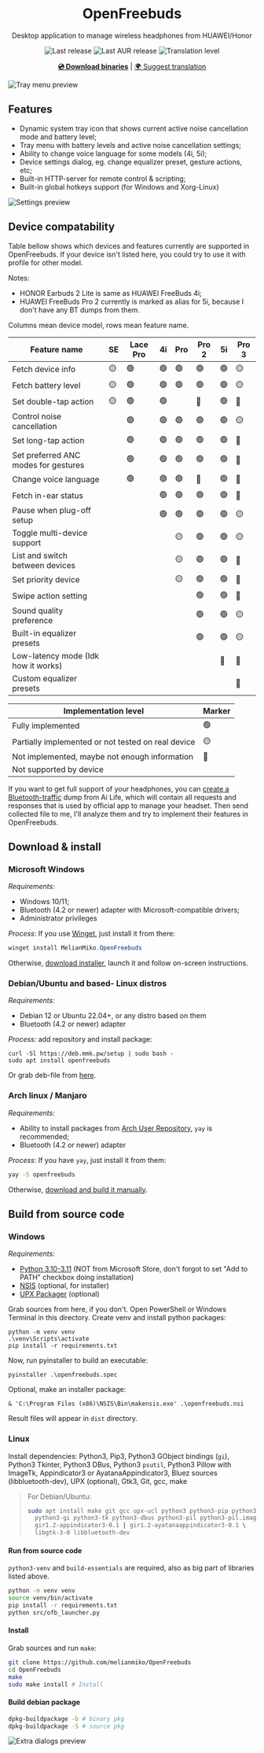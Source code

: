 <div align="center">
<img src="docs/logo.png" alt="" />
<h1>OpenFreebuds</h1>
<p>Desktop application to manage wireless headphones from HUAWEI/Honor</p>
<p>
<img src="https://img.shields.io/github/v/release/melianmiko/openfreebuds" alt="Last release"/>
<img src="https://img.shields.io/aur/last-modified/openfreebuds" alt="Last AUR release"/>
<img src="https://badges.crowdin.net/openfreebuds/localized.svg" alt="Translation level"/>
</p>
<p>
<a href="https://mmk.pw/en/openfreebuds"><b>💿 Download binaries</b></a> | <a href="https://crowdin.com/project/openfreebuds">🌍 Suggest translation</a>
</p>
</div>

![Tray menu preview](docs/preview_0.png)

Features
---------

- Dynamic system tray icon that shows current active noise cancellation mode and battery level;
- Tray menu with battery levels and active noise cancellation settings;
- Ability to change voice language for some models (4i, 5i);
- Device settings dialog, eg. change equalizer preset, gesture actions, etc;
- Built-in HTTP-server for remote control & scripting;
- Built-in global hotkeys support (for Windows and Xorg-Linux)

![Settings preview](docs/preview_1.png)

Device compatability
------------------------

Table bellow shows which devices and features currently are supported in OpenFreebuds.
If your device isn't listed here, you could try to use it with profile for other model.

Notes:
- HONOR Earbuds 2 Lite is same as HUAWEI FreeBuds 4i;
- HUAWEI FreeBuds Pro 2 currently is marked as alias for 5i, because I don't have any BT dumps from them.

Columns mean device model, rows mean feature name.

| **Feature name**                     | **SE** | **Lace Pro** | **4i** | **Pro** | **Pro 2** | **5i** | **Pro 3** |
|--------------------------------------|--------|--------------|--------|---------|-----------|--------|-----------|
| Fetch device info                    | 🟡     | 🟢           | 🟢     | 🟢      | 🟢        | 🟢     | 🟡        |
| Fetch battery level                  | 🟡     | 🟢           | 🟢     | 🟢      | 🟢        | 🟢     | 🟡        |
| Set double-tap action                | 🟡     | 🟢           | 🟢     |         | 🔴        | 🟢     | 🔴        |
| Control noise cancellation           |        | 🟢           | 🟢     | 🟢      | 🟢        | 🟢     | 🟡        |
| Set long-tap action                  |        | 🟢           | 🟢     | 🟢      | 🟢        | 🟢     | 🔴        |
| Set preferred ANC modes for gestures |        | 🟢           | 🟢     | 🟢      | 🟢        | 🟢     | 🔴        |
| Change voice language                |        | 🟢           | 🟢     | 🟢      | 🔴        | 🟢     | 🔴        |
| Fetch in-ear status                  |        |              | 🟢     | 🟢      | 🟢        | 🟢     | 🔴        |
| Pause when plug-off setup            |        |              | 🟢     | 🟢      | 🟢        | 🟢     | 🟡        |
| Toggle multi-device support          |        |              |        | 🟡      | 🟢        | 🟢     | 🟡        |
| List and switch between devices      |        |              |        | 🟡      | 🟢        | 🟢     | 🔴        |
| Set priority device                  |        |              |        | 🟡      | 🟢        | 🟢     | 🔴        |
| Swipe action setting                 |        |              |        |         | 🟢        | 🟢     | 🔴        |
| Sound quality preference             |        |              |        |         | 🟢        | 🟢     | 🟡        |
| Built-in equalizer presets           |        |              |        |         | 🟢        | 🟢     | 🟡        |
| Low-latency mode (Idk how it works)  |        |              |        |         |           | 🔴     | 🔴        |
| Custom equalizer presets             |        |              |        |         |           |        | 🔴        |

| Implementation level                               | Marker |
|----------------------------------------------------|--------|
| Fully implemented                                  | 🟢     |
| Partially implemented or not tested on real device | 🟡     |
| Not implemented, maybe not enough information      | 🔴     |
| Not supported by device                            |        |

If you want to get full support of your headphones, you can [create a Bluetooth-traffic](https://mmk.pw/en/posts/ofb-contribution/)
dump from Ai Life, which will contain all requests and responses that is used by official
app to manage your headset. Then send collected file to me, I'll analyze them and try to
implement their features in OpenFreebuds.

Download & install
-------------

### Microsoft Windows
_Requirements:_
- Windows 10/11;
- Bluetooth (4.2 or newer) adapter with Microsoft-compatible drivers;
- Administrator privileges

_Process_: If you use [Winget](https://learn.microsoft.com/en-us/windows/package-manager/), just install it from there:
```powershell
winget install MelianMiko.OpenFreebuds
```

Otherwise, [download installer](https://mmk.pw/en/openfreebuds), launch it and follow
on-screen instructions.

### Debian/Ubuntu and based- Linux distros
_Requirements_:
- Debian 12 or Ubuntu 22.04+, or any distro based on them
- Bluetooth (4.2 or newer) adapter

_Process:_ add repository and install package:

```shell
curl -Sl https://deb.mmk.pw/setup | sudo bash -
sudo apt install openfreebuds
```

Or grab deb-file from [here](https://deb.mmk.pw/pool/main/o/openfreebuds/).

### Arch linux / Manjaro
_Requirements_:
- Ability to install packages from [Arch User Repository](https://aur.archlinux.org/), `yay` is recommended;
- Bluetooth (4.2 or newer) adapter

_Process_: If you have `yay`, just install it from them:
```bash
yay -S openfreebuds
```

Otherwise, [download and build it manually](https://aur.archlinux.org/packages/openfreebuds).

Build from source code
---------

### Windows

_Requirements:_
- [Python 3.10-3.11](https://www.python.org/downloads/) (NOT from Microsoft Store, don't forgot to set 
  "Add to PATH" checkbox doing installation)
- [NSIS](https://nsis.sourceforge.io/Download) (optional, for installer)
- [UPX Packager](https://upx.github.io/) (optional)

Grab sources from here, if you don't. Open PowerShell or Windows 
Terminal in this directory. Create venv and install python packages:

```shell
python -m venv venv
.\venv\Scripts\activate
pip install -r requirements.txt
```

Now, run pyinstaller to build an executable:
```shell
pyinstaller .\openfreebuds.spec
```

Optional, make an installer package:
```shell
& 'C:\Program Files (x86)\NSIS\Bin\makensis.exe' .\openfreebuds.nsi
```

Result files will appear in `dist` directory.

### Linux

Install dependencies:
Python3, Pip3, Python3 GObject bindings (`gi`), Python3 Tkinter, Python3 DBus,
Python3 `psutil`, Python3 Pillow with ImageTk, Appindicator3 or AyatanaAppindicator3, 
Bluez sources (libbluetooth-dev), UPX (optional), Gtk3, Git, gcc, make

> For Debian/Ubuntu:
> ```bash
> sudo apt install make git gcc upx-ucl python3 python3-pip python3-wheel \
>   python3-gi python3-tk python3-dbus python3-pil python3-pil.imagetk \
>   gir1.2-appindicator3-0.1 | gir1.2-ayatanaappindicator3-0.1 \
>   libgtk-3-0 libbluetooth-dev
> ```

#### Run from source code
`python3-venv` and `build-essentials` are required, also as big part of libraries listed above.
```bash
python -m venv venv
source venv/bin/activate
pip install -r requirements.txt
python src/ofb_launcher.py
```

#### Install
Grab sources and run `make`:
```bash
git clone https://github.com/melianmiko/OpenFreebuds
cd OpenFreebuds
make
sudo make install # Install
```

#### Build debian package
```bash
dpkg-buildpackage -b # binary pkg
dpkg-buildpackage -S # source pkg
```

![Extra dialogs preview](docs/preview_2.png)
